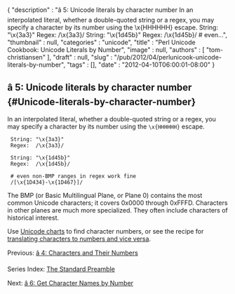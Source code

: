 {
   "description" : "â 5: Unicode literals by character number In an interpolated literal, whether a double-quoted string or a regex, you may specify a character by its number using the \\x{HHHHHH} escape. String: &quot;\\x{3a3}&quot; Regex: /\\x{3a3}/ String: &quot;\\x{1d45b}&quot; Regex: /\\x{1d45b}/ # even...",
   "thumbnail" : null,
   "categories" : "unicode",
   "title" : "Perl Unicode Cookbook: Unicode Literals by Number",
   "image" : null,
   "authors" : [
      "tom-christiansen"
   ],
   "draft" : null,
   "slug" : "/pub/2012/04/perlunicook-unicode-literals-by-number",
   "tags" : [],
   "date" : "2012-04-10T06:00:01-08:00"
}





â 5: Unicode literals by character number {#Unicode-literals-by-character-number}
-----------------------------------------

In an interpolated literal, whether a double-quoted string or a regex,
you may specify a character by its number using the `\x{HHHHHH}` escape.

     String: "\x{3a3}"
     Regex:  /\x{3a3}/

     String: "\x{1d45b}"
     Regex:  /\x{1d45b}/

     # even non-BMP ranges in regex work fine
     /[\x{1D434}-\x{1D467}]/

The BMP (or Basic Multilingual Plane, or Plane 0) contains the most
common Unicode characters; it covers 0x0000 through 0xFFFD. Characters
in other planes are much more specialized. They often include characters
of historical interest.

Use [Unicode charts](http://unicode.org/charts/) to find character
numbers, or see the recipe for [translating characters to numbers and
vice
versa](/media/_pub_2012_04_perlunicook-unicode-literals-by-number/perlunicook-chars-and-their-nums.html).

Previous: [â 4: Characters and Their
Numbers](/media/_pub_2012_04_perlunicook-unicode-literals-by-number/perlunicook-chars-and-their-nums.html)

Series Index: [The Standard
Preamble](/media/_pub_2012_04_perlunicook-unicode-literals-by-number/perlunicook-standard-preamble.html)

Next: [â 6: Get Character Names by
Number](/media/_pub_2012_04_perlunicook-unicode-literals-by-number/perlunicook-character-names-by-number.html)


